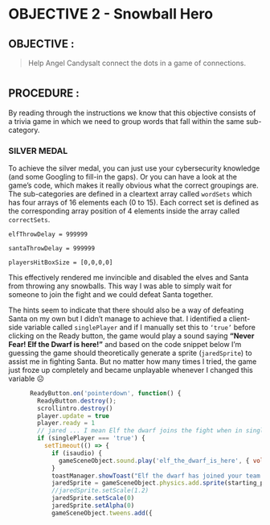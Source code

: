 # OBJECTIVE 2 - Snowball Hero #

## OBJECTIVE : ##
>Help Angel Candysalt connect the dots in a game of connections.
#  

## PROCEDURE : ##
By reading through the instructions we know that this objective consists of a trivia game in which we need to group words that fall within the same sub-category.

### SILVER MEDAL ###

To achieve the silver medal, you can just use your cybersecurity knowledge (and some Googling to fill-in the gaps).  Or you can have a look at the game’s code, which makes it really obvious what the correct groupings are. The sub-categories are defined in a cleartext array called `wordSets` which has four arrays of 16 elements each (0 to 15).  Each correct set is defined as the corresponding array position of 4 elements inside the array called `correctSets`. 


`elfThrowDelay = 999999`

`santaThrowDelay = 999999`

`playersHitBoxSize = [0,0,0,0]`

This effectively rendered me invincible and disabled the elves and Santa from throwing any snowballs.  This way I was able to simply wait for someone to join the fight and we could defeat Santa together.

The hints seem to indicate that there should also be a way of defeating Santa on my own  but I didn’t manage to achieve that.  I identified a client-side variable called `singlePlayer` and if I manually set this to `‘true’` before clicking on the Ready button, the game would play a sound saying **“Never Fear! Elf the Dwarf is here!”**  and based on the code snippet below I’m guessing the game should theoretically generate a sprite (`jaredSprite`) to assist me in fighting Santa.  But no matter how many times I tried, the game just froze up completely and became unplayable whenever I changed this variable ☹

```javascript
      ReadyButton.on('pointerdown', function() {
        ReadyButton.destroy();
        scrollintro.destroy()
        player.update = true
        player.ready = 1
        // jared ... I mean Elf the dwarf joins the fight when in single player mode
        if (singlePlayer === 'true') {
          setTimeout(() => {
            if (isaudio) {
              gameSceneObject.sound.play('elf_the_dwarf_is_here', { volume: 0.5 });
            }
            toastManager.showToast("Elf the dwarf has joined your team!", duration=500, delay=5000);
            jaredSprite = gameSceneObject.physics.add.sprite(starting_pos.x + 150, starting_pos.y, 'jaredSprite');
            //jaredSprite.setScale(1.2)
            jaredSprite.setScale(0)
            jaredSprite.setAlpha(0)
            gameSceneObject.tweens.add({
